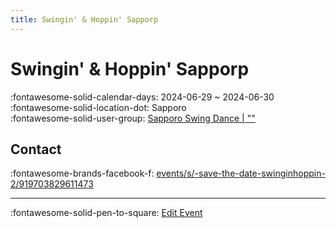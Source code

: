 ```yaml
---
title: Swingin' & Hoppin' Sapporp
---
```


# Swingin' & Hoppin' Sapporp 

:fontawesome-solid-calendar-days: 2024-06-29 ~ 2024-06-30  
:fontawesome-solid-location-dot: Sapporo  
:fontawesome-solid-user-group: [Sapporo Swing Dance | ""](https://swing.kids/ja_JP/sapporo-swing-dance)  


## Contact

:fontawesome-brands-facebook-f: [events/s/-save-the-date-swinginhoppin-2/919703829611473](https://www.facebook.com/events/s/-save-the-date-swinginhoppin-2/919703829611473)  

---

:fontawesome-solid-pen-to-square: [Edit Event](https://github.com/swingdance/events/issues/new?assignees=&labels=update+event&projects=&template=03-update_entity.yml&title=Update%20Event%3A%20ja_JP%20%E2%80%A2%20Swingin%27%20%26%20Hoppin%27%20Sapporp&region=ja_JP&year=2024&id=swingin-n-hoppin-sapporp&name=Swingin%27%20%26%20Hoppin%27%20Sapporp&org_id=sapporo-swing-dance)
